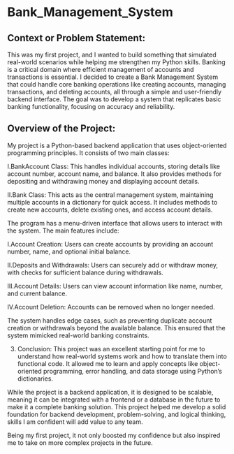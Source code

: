 # Bank_Management_System
<h2>Context or Problem Statement:</h3>
This was my first project, and I wanted to build something that simulated real-world scenarios while helping me strengthen my Python skills. Banking is a critical domain where efficient management of accounts and transactions is essential. I decided to create a Bank Management System that could handle core banking operations like creating accounts, managing transactions, and deleting accounts, all through a simple and user-friendly backend interface. The goal was to develop a system that replicates basic banking functionality, focusing on accuracy and reliability.

<h2>Overview of the Project:</h2>
My project is a Python-based backend application that uses object-oriented programming principles. 
It consists of two main classes:

I.BankAccount Class: 
                    This handles individual accounts, storing details like account number, account name, and balance. It also provides methods for depositing and withdrawing money and displaying account details.

II.Bank Class: This acts as the central management system, maintaining multiple accounts in a dictionary for quick access. It includes methods to create new accounts, delete existing ones, and access account details.

The program has a menu-driven interface that allows users to interact with the system. The main features include:

I.Account Creation: Users can create accounts by providing an account number, name, and optional initial balance.

II.Deposits and Withdrawals: Users can securely add or withdraw money, with checks for sufficient balance during withdrawals.

III.Account Details: Users can view account information like name, number, and current balance.

IV.Account Deletion: Accounts can be removed when no longer needed.

The system handles edge cases, such as preventing duplicate account creation or withdrawals beyond the available balance. This ensured that the system mimicked real-world banking constraints.

3. Conclusion:
This project was an excellent starting point for me to understand how real-world systems work and how to translate them into functional code. It allowed me to learn and apply concepts like object-oriented programming, error handling, and data storage using Python’s dictionaries.

While the project is a backend application, it is designed to be scalable, meaning it can be integrated with a frontend or a database in the future to make it a complete banking solution. This project helped me develop a solid foundation for backend development, problem-solving, and logical thinking, skills I am confident will add value to any team.

Being my first project, it not only boosted my confidence but also inspired me to take on more complex projects in the future.
